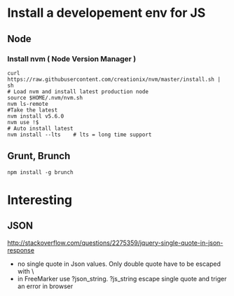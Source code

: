
# Install a developement env for JS

## Node

### Install nvm ( Node Version Manager )

~~~
curl https://raw.githubusercontent.com/creationix/nvm/master/install.sh | sh
# Load nvm and install latest production node
source $HOME/.nvm/nvm.sh
nvm ls-remote
#Take the latest 
nvm install v5.6.0
nvm use !$
# Auto install latest
nvm install --lts    # lts = long time support
~~~

## Grunt, Brunch

~~~
npm install -g brunch
~~~

# Interesting

## JSON

http://stackoverflow.com/questions/2275359/jquery-single-quote-in-json-response
- no single quote in Json values. Only double quote have to be escaped with \
- in FreeMarker use ?json_string. ?js_string escape single quote and triger an error in browser


